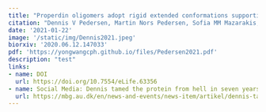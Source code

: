```yaml
---
title: "Properdin oligomers adopt rigid extended conformations supporting function"
citation: "Dennis V Pedersen, Martin Nors Pedersen, Sofia MM Mazarakis, Yong Wang, Kresten Lindorff-Larsen, Lise Arleth, Gregers R Andersen. eLife 2021;10:e63356."
date: '2021-01-22'
image: '/static/img/Dennis2021.jpeg'
biorxiv: '2020.06.12.147033'
pdf: 'https://yongwangcph.github.io/files/Pedersen2021.pdf'
description: "test"
links:
- name: DOI
  url: https://doi.org/10.7554/eLife.63356
- name: Social Media: Dennis tamed the protein from hell in seven years
  url: https://mbg.au.dk/en/news-and-events/news-item/artikel/dennis-tamed-the-protein-from-hell-in-seven-years
---
```





